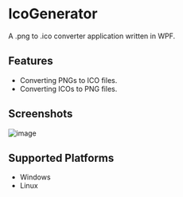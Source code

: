 # IcoGenerator

A .png to .ico converter application written in WPF.

## Features

- Converting PNGs to ICO files.
- Converting ICOs to PNG files.

## Screenshots

![image](https://user-images.githubusercontent.com/70250943/178123733-e0e82662-e236-4074-9029-05ee4751659a.png)

## Supported Platforms

- Windows
- Linux
